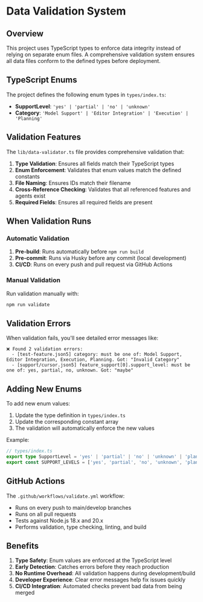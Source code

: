 # Data Validation System

## Overview

This project uses TypeScript types to enforce data integrity instead of relying on separate enum files. A comprehensive validation system ensures all data files conform to the defined types before deployment.

## TypeScript Enums

The project defines the following enum types in `types/index.ts`:

- **SupportLevel**: `'yes' | 'partial' | 'no' | 'unknown'`
- **Category**: `'Model Support' | 'Editor Integration' | 'Execution' | 'Planning'`

## Validation Features

The `lib/data-validator.ts` file provides comprehensive validation that:

1. **Type Validation**: Ensures all fields match their TypeScript types
2. **Enum Enforcement**: Validates that enum values match the defined constants
3. **File Naming**: Ensures IDs match their filename
4. **Cross-Reference Checking**: Validates that all referenced features and agents exist
5. **Required Fields**: Ensures all required fields are present

## When Validation Runs

### Automatic Validation

1. **Pre-build**: Runs automatically before `npm run build`
2. **Pre-commit**: Runs via Husky before any commit (local development)
3. **CI/CD**: Runs on every push and pull request via GitHub Actions

### Manual Validation

Run validation manually with:
```bash
npm run validate
```

## Validation Errors

When validation fails, you'll see detailed error messages like:

```
❌ Found 2 validation errors:
  - [test-feature.json5] category: must be one of: Model Support, Editor Integration, Execution, Planning. Got: "Invalid Category"
  - [support/cursor.json5] feature_support[0].support_level: must be one of: yes, partial, no, unknown. Got: "maybe"
```

## Adding New Enums

To add new enum values:

1. Update the type definition in `types/index.ts`
2. Update the corresponding constant array
3. The validation will automatically enforce the new values

Example:
```typescript
// types/index.ts
export type SupportLevel = 'yes' | 'partial' | 'no' | 'unknown' | 'planned'
export const SUPPORT_LEVELS = ['yes', 'partial', 'no', 'unknown', 'planned'] as const
```

## GitHub Actions

The `.github/workflows/validate.yml` workflow:
- Runs on every push to main/develop branches
- Runs on all pull requests
- Tests against Node.js 18.x and 20.x
- Performs validation, type checking, linting, and build

## Benefits

1. **Type Safety**: Enum values are enforced at the TypeScript level
2. **Early Detection**: Catches errors before they reach production
3. **No Runtime Overhead**: All validation happens during development/build
4. **Developer Experience**: Clear error messages help fix issues quickly
5. **CI/CD Integration**: Automated checks prevent bad data from being merged 